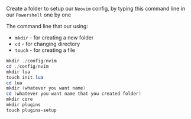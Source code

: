 Create a folder to setup our `Neovim` config, by typing this command line in our `Powershell` one by one

The command line that our using:
- `mkdir` - for creating a new folder
- `cd` - for changing directory
- `touch` - for creating a file

```powershell
mkdir ./config/nvim
cd ./config/nvim
mkdir lua
touch init.lua
cd lua
mkdir (whatever you want name)
cd (whatever you want name that you created folder)
mkdir core
mkdir plugins
touch plugins-setup
```
